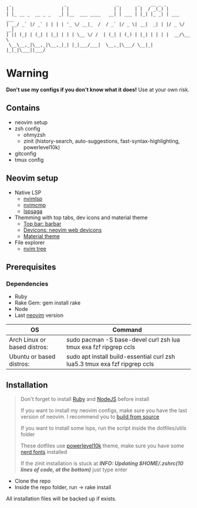      _                    _                   _       _    __ _ _           
    | |                  | |                 | |     | |  / _(_) |          
    | |_ __ _  __ _ _   _| |__  ___ ____   __| | ___ | |_| |_ _| | ___  ___ 
    | __/ _` |/ _` | | | | '_ \/ __|_  /  / _` |/ _ \| __|  _| | |/ _ \/ __|
    | || (_| | (_| | |_| | | | \__ \/ /  | (_| | (_) | |_| | | | |  __/\__ \
     \__\__,_|\__,_|\__,_|_| |_|___/___|  \__,_|\___/ \__|_| |_|_|\___||___/
 
# Warning

**Don't use my configs if you don't know what it does!** Use at your own risk.

## Contains

- neovim setup
- zsh config
  -  ohmyzsh
  -  zinit (history-search, auto-suggestions, fast-syntax-highlighting, powerlevel10k)
- gitconfig
- tmux config

## Neovim setup

- Native LSP
  -  [nvimlsp](https://github.com/neovim/nvim-lspconfig)
  -  [nvimcmp](https://github.com/hrsh7th/nvim-cmp)
  -  [lspsaga](https://github.com/glepnir/lspsaga.nvim)
- Themming with top tabs, dev icons and material theme
  -  [Top bar: barbar](https://github.com/romgrk/barbar.nvim)
  -  [Devicons: neovim web devicons](https://github.com/kyazdani42/nvim-web-devicons)
  -  [Material theme](https://github.com/marko-cerovac/material.nvim)
- File explorer
  -  [nvim tree](https://github.com/kyazdani42/nvim-tree.lua)

## Prerequisites

### Dependencies

- Ruby
- Rake Gem: gem install rake
- Node
- Last [neovim](https://github.com/neovim/neovim) version

| OS | Command |
| -- | ------- |
| Arch Linux or based distros: | sudo pacman -S base-devel curl zsh lua tmux exa fzf ripgrep ccls |
| Ubuntu or based distros: | sudo apt install build-essential curl zsh lua5.3 tmux exa fzf ripgrep ccls |

## Installation

> Don't forget to install [Ruby](https://github.com/asdf-vm/asdf-ruby) and [NodeJS](https://github.com/asdf-vm/asdf-nodejs) before install
>
> If you want to install my neovim configs, make sure you have the last version of neovim. I recommend you to [build from source](https://github.com/neovim/neovim/wiki/Building-Neovim)
>
> If you want to install some lsps, run the script inside the dotfiles/utils folder
>
> These dotfiles use [powerlevel10k](https://github.com/romkatv/powerlevel10k) theme, make sure you have some [nerd fonts](https://github.com/ryanoasis/nerd-fonts) installed
>
> If the zinit installation is stuck at ***INFO: Updating $HOME/.zshrc(10 lines of code, at the bottom)*** just type enter

- Clone the repo
- Inside the repo folder, run -> rake install

All installation files will be backed up if exists.
